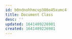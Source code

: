 ```yaml
---
id: b0ndnohhmcvp386o45xumc4
title: Document Class
desc: ''
updated: 1641409226981
created: 1641409226981
---
```



